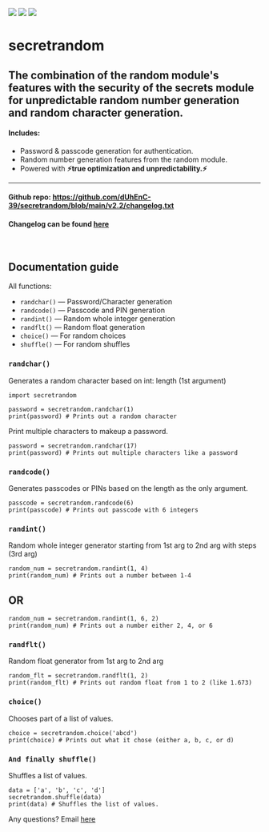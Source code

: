 ![](https://img.shields.io/badge/practical_for-cryptography_number_generation_and_unpredictability-blue) ![](https://img.shields.io/badge/secretrandom-v2.2-orange) ![](https://img.shields.io/badge/on-Github-green)

# secretrandom

## The combination of the **random** module's features with the security of the **secrets** module for unpredictable random number generation and random character generation.

#### Includes:

*   Password & passcode generation for authentication.
*   Random number generation features from the random module.
*   Powered with **⚡true optimization and unpredictability.⚡**

- - -
#### Github repo: https://github.com/dUhEnC-39/secretrandom/blob/main/v2.2/changelog.txt
#### Changelog can be found [here](https://github.com/dUhEnC-39/secretrandom/blob/main/v2.2/changelog.txt)
‎ 
## Documentation guide

All functions:

*   `randchar()` — Password/Character generation
*   `randcode()` — Passcode and PIN generation
*   `randint()` — Random whole integer generation
*   `randflt()` — Random float generation
*   `choice()` — For random choices
*   `shuffle()` — For random shuffles

### `randchar()`

Generates a random character based on int: length (1st argument)

```
import secretrandom

password = secretrandom.randchar(1)
print(password) # Prints out a random character
```
Print multiple characters to makeup a password.

```
password = secretrandom.randchar(17)
print(password) # Prints out multiple characters like a password
```

### `randcode()`

Generates passcodes or PINs based on the length as the only argument.

```
passcode = secretrandom.randcode(6)
print(passcode) # Prints out passcode with 6 integers   
```

### `randint()`

Random whole integer generator starting from 1st arg to 2nd arg with steps (3rd arg)

```
random_num = secretrandom.randint(1, 4)
print(random_num) # Prints out a number between 1-4    
```

## OR

```
random_num = secretrandom.randint(1, 6, 2)
print(random_num) # Prints out a number either 2, 4, or 6   
```

### `randflt()`

Random float generator from 1st arg to 2nd arg

```
random_flt = secretrandom.randflt(1, 2)
print(random_flt) # Prints out random float from 1 to 2 (like 1.673)  
```

### `choice()`

Chooses part of a list of values.

```
choice = secretrandom.choice('abcd')
print(choice) # Prints out what it chose (either a, b, c, or d)  
```

### `And finally shuffle()`

Shuffles a list of values.

```
data = ['a', 'b', 'c', 'd']
secretrandom.shuffle(data)
print(data) # Shuffles the list of values.
```

Any questions? Email [here](mailto:albeback01@gmail.com?subject=Python%20library%20secretrandom%20question.)